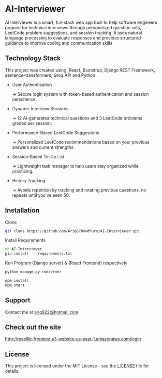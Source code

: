 # AI-Interviewer

AI Interviewer is a smart, full-stack web app built to help software engineers prepare for technical interviews through personalized question sets, LeetCode problem suggestions, and session tracking. It uses natural language processing to evaluate responses and provides structured guidance to improve coding and communication skills

## Technology Stack
This project was created using: React, Bootstrap, Django REST Framework, sentence-transformers, Groq API and Python

- User Authentication

   → Secure login system with token-based authentication and session persistence.

- Dynamic Interview Sessions
  
  → 12 AI-generated technical questions and 3 LeetCode problems graded per session.

- Performance-Based LeetCode Suggestions
  
  → Personalized LeetCode recommendations based on your previous answers and current strengths.

- Session-Based To-Do List
  
  → Lightweight task manager to help users stay organized while practicing.

- History Tracking
  
  → Avoids repetition by tracking and rotating previous questions, no repeats until you've seen 50.

## Installation

Clone
```bash
git clone https://github.com/AriqGChowdhury/AI-Interviewer.git

```
Install Requirements
```bash
cd AI-Interviewer
pip install -r requirements.txt
```
Run Program (Django server) & (React Frontend) respectively
```bash 
python manage.py runserver
```
```bash 
npm install
npm start
```

## Support

Contact me at ariq922@hotmail.com

## Check out the site
http://reselliq-frontend.s3-website-us-east-1.amazonaws.com/login

## License

This project is licensed under the MIT License - see the [LICENSE](LICENSE) file for details.
